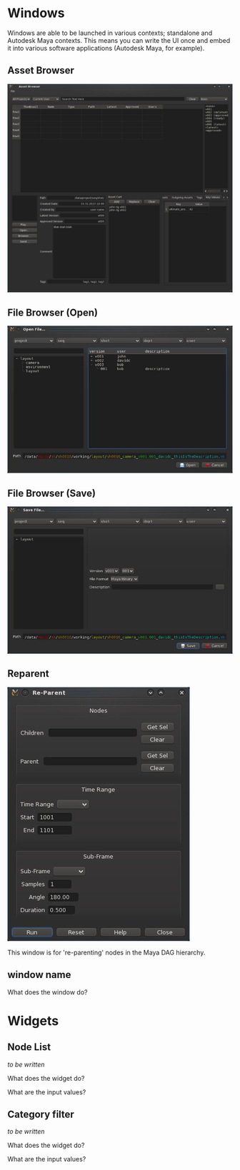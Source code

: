 # Windows

Windows are able to be launched in various contexts; standalone and Autodesk Maya contexts. This means you can write the UI once and embed it into various software applications (Autodesk Maya, for example).

## Asset Browser

![Asset Browser Window](https://raw.githubusercontent.com/david-cattermole/qt-learning/master/screenshots/assetBrowser.jpg)

## File Browser (Open)

![Open File Window](https://raw.githubusercontent.com/david-cattermole/qt-learning/master/screenshots/fileBrowserOpen.jpg)

## File Browser (Save)

![Save File Window](https://raw.githubusercontent.com/david-cattermole/qt-learning/master/screenshots/fileBrowserSave.jpg) 

## Reparent

![Reparent Window](https://raw.githubusercontent.com/david-cattermole/qt-learning/master/screenshots/reparent.jpg)

This window is for 're-parenting' nodes in the Maya DAG hierarchy. 

## window name

What does the window do?

# Widgets

## Node List

_to be written_

What does the widget do?

What are the input values?

## Category filter

_to be written_

What does the widget do?

What are the input values?

